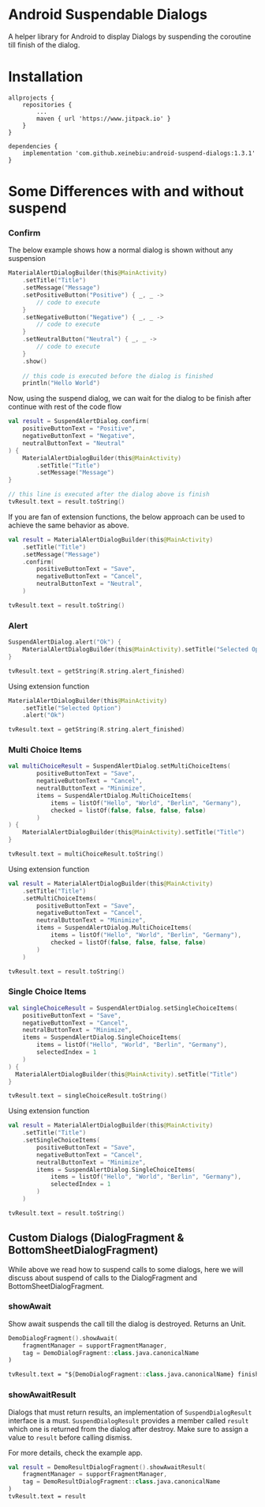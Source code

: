# Android Suspendable Dialogs

A helper library for Android to display Dialogs by suspending the coroutine till finish of the dialog.

# Installation
```
allprojects {
	repositories {
		...
		maven { url 'https://www.jitpack.io' }
	}
}
```

```
dependencies {
    implementation 'com.github.xeinebiu:android-suspend-dialogs:1.3.1'
}
```
    

# Some Differences with and without suspend

### Confirm

The below example shows how a normal dialog is shown without any suspension

```kotlin
MaterialAlertDialogBuilder(this@MainActivity)
    .setTitle("Title")
    .setMessage("Message")
    .setPositiveButton("Positive") { _, _ ->
        // code to execute
    }
    .setNegativeButton("Negative") { _, _ ->
        // code to execute
    }
    .setNeutralButton("Neutral") { _, _ ->
        // code to execute
    }
    .show()
        
    // this code is executed before the dialog is finished
    println("Hello World")
```

Now, using the suspend dialog, we can wait for the dialog to be finish after continue with rest of the code flow
```kotlin
val result = SuspendAlertDialog.confirm(
    positiveButtonText = "Positive",
    negativeButtonText = "Negative",
    neutralButtonText = "Neutral"
) {
    MaterialAlertDialogBuilder(this@MainActivity)
        .setTitle("Title")
        .setMessage("Message")
}

// this line is executed after the dialog above is finish
tvResult.text = result.toString()
```

If you are fan of extension functions, the below approach can be used to achieve the same behavior as above.
```kotlin
val result = MaterialAlertDialogBuilder(this@MainActivity)
    .setTitle("Title")
    .setMessage("Message")
    .confirm(
        positiveButtonText = "Save",
        negativeButtonText = "Cancel",
        neutralButtonText = "Neutral",
    )

tvResult.text = result.toString()
```

### Alert

```kotlin
SuspendAlertDialog.alert("Ok") {
    MaterialAlertDialogBuilder(this@MainActivity).setTitle("Selected Option")
}

tvResult.text = getString(R.string.alert_finished)
```

Using extension function

```kotlin
MaterialAlertDialogBuilder(this@MainActivity)
    .setTitle("Selected Option")
    .alert("Ok")

tvResult.text = getString(R.string.alert_finished)
```

### Multi Choice Items

```kotlin
val multiChoiceResult = SuspendAlertDialog.setMultiChoiceItems(
        positiveButtonText = "Save",
        negativeButtonText = "Cancel",
        neutralButtonText = "Minimize",
        items = SuspendAlertDialog.MultiChoiceItems(
            items = listOf("Hello", "World", "Berlin", "Germany"),
            checked = listOf(false, false, false, false)
        )
) {
    MaterialAlertDialogBuilder(this@MainActivity).setTitle("Title")
}

tvResult.text = multiChoiceResult.toString()
```

Using extension function

```kotlin
val result = MaterialAlertDialogBuilder(this@MainActivity)
    .setTitle("Title")
    .setMultiChoiceItems(
        positiveButtonText = "Save",
        negativeButtonText = "Cancel",
        neutralButtonText = "Minimize",
        items = SuspendAlertDialog.MultiChoiceItems(
            items = listOf("Hello", "World", "Berlin", "Germany"),
            checked = listOf(false, false, false, false)
        )
    )

tvResult.text = result.toString()
```

### Single Choice Items

```kotlin
val singleChoiceResult = SuspendAlertDialog.setSingleChoiceItems(
    positiveButtonText = "Save",
    negativeButtonText = "Cancel",
    neutralButtonText = "Minimize",
    items = SuspendAlertDialog.SingleChoiceItems(
        items = listOf("Hello", "World", "Berlin", "Germany"),
        selectedIndex = 1
    )
) {
  MaterialAlertDialogBuilder(this@MainActivity).setTitle("Title")
}

tvResult.text = singleChoiceResult.toString()
```

Using extension function

```kotlin
val result = MaterialAlertDialogBuilder(this@MainActivity)
    .setTitle("Title")
    .setSingleChoiceItems(
        positiveButtonText = "Save",
        negativeButtonText = "Cancel",
        neutralButtonText = "Minimize",
        items = SuspendAlertDialog.SingleChoiceItems(
            items = listOf("Hello", "World", "Berlin", "Germany"),
            selectedIndex = 1
        )
    )

tvResult.text = result.toString()
```

## Custom Dialogs (DialogFragment & BottomSheetDialogFragment)

While above we read how to suspend calls to some dialogs, here we will discuss about suspend of calls to the DialogFragment and BottomSheetDialogFragment.

### showAwait

Show await suspends the call till the dialog is destroyed. Returns an Unit.

```kotlin
DemoDialogFragment().showAwait(
	fragmentManager = supportFragmentManager,
	tag = DemoDialogFragment::class.java.canonicalName
)

tvResult.text = "${DemoDialogFragment::class.java.canonicalName} finished"
```

### showAwaitResult

Dialogs that must return results, an implementation of `SuspendDialogResult` interface is a must. `SuspendDialogResult` provides a member called `result` which one is returned
from the dialog after destroy. Make sure to assign a value to `result` before calling dismiss.

For more details, check the example app.

```kotlin
val result = DemoResultDialogFragment().showAwaitResult(
	fragmentManager = supportFragmentManager,
	tag = DemoResultDialogFragment::class.java.canonicalName
)
tvResult.text = result
```
